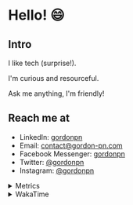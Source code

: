 # Hello! 😄

## Intro

I like tech (surprise!).

I'm curious and resourceful.

Ask me anything, I'm friendly!

## Reach me at

- LinkedIn: [gordonpn](https://www.linkedin.com/in/gordonpn/)
- Email: [contact@gordon-pn.com](mailto:contact@gordon-pn.com)
- Facebook Messenger: [gordonpn](https://www.messenger.com/t/Gordonpn)
- Twitter: [@gordonpn](https://twitter.com/Gordonpn)
- Instagram: [@gordonpn](https://www.instagram.com/gordonpn/)

<details>
  <summary>Metrics</summary>

  <img align="center" src="https://github.com/gordonpn/gordonpn/blob/master/github-metrics.svg" alt="GitHub Metrics">

</details>

<details>
  <summary>WakaTime</summary>

  <!--START_SECTION:waka-->
![Code Time](http://img.shields.io/badge/Code%20Time-176%20hrs%2042%20mins-blue)

![Profile Views](http://img.shields.io/badge/Profile%20Views-8-blue)

**🐱 My GitHub Data** 

> 🏆 258 Contributions in the Year 2022
 > 
> 📦 146.9 kB Used in GitHub's Storage 
 > 
> 🚫 Not Opted to Hire
 > 
> 📜 32 Public Repositories 
 > 
> 🔑 15 Private Repositories  
 > 
**I'm an Early 🐤** 

```text
🌞 Morning    181 commits    █████░░░░░░░░░░░░░░░░░░░░   20.09% 
🌆 Daytime    349 commits    █████████░░░░░░░░░░░░░░░░   38.73% 
🌃 Evening    353 commits    █████████░░░░░░░░░░░░░░░░   39.18% 
🌙 Night      18 commits     ░░░░░░░░░░░░░░░░░░░░░░░░░   2.0%

```
📅 **I'm Most Productive on Wednesday** 

```text
Monday       156 commits    ████░░░░░░░░░░░░░░░░░░░░░   17.31% 
Tuesday      134 commits    ███░░░░░░░░░░░░░░░░░░░░░░   14.87% 
Wednesday    166 commits    ████░░░░░░░░░░░░░░░░░░░░░   18.42% 
Thursday     116 commits    ███░░░░░░░░░░░░░░░░░░░░░░   12.87% 
Friday       133 commits    ███░░░░░░░░░░░░░░░░░░░░░░   14.76% 
Saturday     73 commits     ██░░░░░░░░░░░░░░░░░░░░░░░   8.1% 
Sunday       123 commits    ███░░░░░░░░░░░░░░░░░░░░░░   13.65%

```


📊 **This Week I Spent My Time On** 

```text
⌚︎ Time Zone: America/Toronto

💬 Programming Languages: 
TypeScript               7 hrs 42 mins       ████████████████░░░░░░░░░   66.18% 
Bash                     1 hr 45 mins        ███░░░░░░░░░░░░░░░░░░░░░░   15.04% 
Python                   1 hr 23 mins        ███░░░░░░░░░░░░░░░░░░░░░░   11.96% 
Other                    30 mins             █░░░░░░░░░░░░░░░░░░░░░░░░   4.37% 
Markdown                 10 mins             ░░░░░░░░░░░░░░░░░░░░░░░░░   1.51%

🔥 Editors: 
VS Code                  11 hrs 38 mins      █████████████████████████   100.0%

🐱‍💻 Projects: 
reddit-slack-bot         8 hrs 2 mins        █████████████████░░░░░░░░   69.09% 
dotfiles                 2 hrs 9 mins        ████░░░░░░░░░░░░░░░░░░░░░   18.49% 
discord-bot              1 hr 26 mins        ███░░░░░░░░░░░░░░░░░░░░░░   12.33% 
Unknown Project          0 secs              ░░░░░░░░░░░░░░░░░░░░░░░░░   0.09%

💻 Operating System: 
Mac                      11 hrs 38 mins      █████████████████████████   100.0%

```

**I Mostly Code in JavaScript** 

```text
JavaScript               10 repos            ████░░░░░░░░░░░░░░░░░░░░░   18.87% 
Java                     10 repos            ████░░░░░░░░░░░░░░░░░░░░░   18.87% 
Python                   6 repos             ██░░░░░░░░░░░░░░░░░░░░░░░   11.32% 
Ruby                     4 repos             ██░░░░░░░░░░░░░░░░░░░░░░░   7.55% 
TypeScript               4 repos             ██░░░░░░░░░░░░░░░░░░░░░░░   7.55%

```


**Timeline**

![Chart not found](https://raw.githubusercontent.com/gordonpn/gordonpn/master/charts/bar_graph.png) 


 Last Updated on 16/05/2022 15:39:11 UTC
<!--END_SECTION:waka-->
</details>
